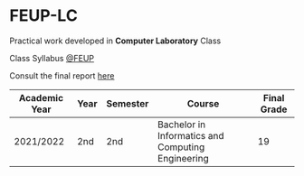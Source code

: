 # FEUP-LC
Practical work developed in **Computer Laboratory** Class 

Class Syllabus [@FEUP](https://sigarra.up.pt/feup/en/ucurr_geral.ficha_uc_view?pv_ocorrencia_id=484426)

Consult the final report [here](https://github.com/carlosverissimo3001/FEUP-LC/blob/main/proj/doc/Report.pdf)

|**Academic Year**| **Year** | **Semester**  | **Course** | **Final Grade** |
| --- |   ---    |    ---    |    ---     |    ---          |
| 2021/2022 | 2nd | 2nd | Bachelor in Informatics and Computing Engineering| 19 |
